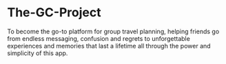 # The-GC-Project
To become the go-to platform for group travel planning, helping friends go from endless messaging, confusion and regrets to unforgettable experiences and memories that last a lifetime all through the power and simplicity of this app.

